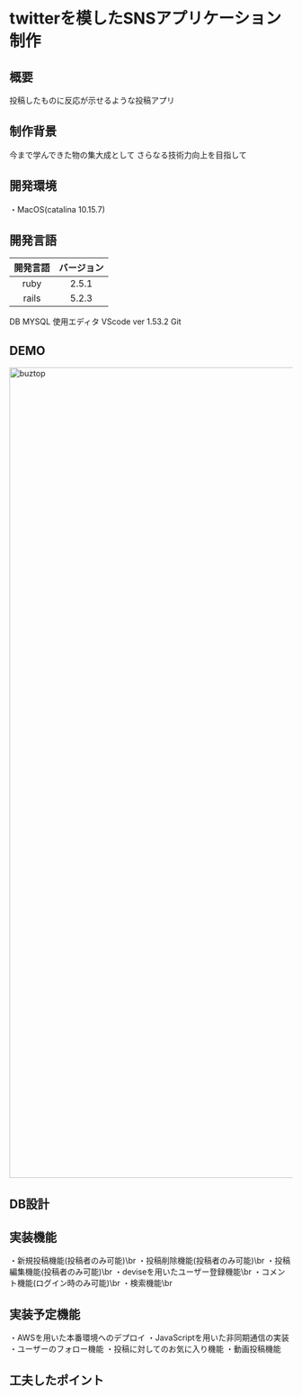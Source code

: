 # twitterを模したSNSアプリケーション制作

## 概要
投稿したものに反応が示せるような投稿アプリ
## 制作背景
今まで学んできた物の集大成として
さらなる技術力向上を目指して

## 開発環境
・MacOS(catalina 10.15.7)
## 開発言語
| 開発言語 | バージョン  |
|:-------:|:---------:|
| ruby    | 2.5.1     |
| rails   | 5.2.3     |

DB MYSQL
使用エディタ VScode ver 1.53.2
Git

## DEMO
<img width="1440" alt="buztop" src="https://user-images.githubusercontent.com/74222306/110944725-2b461d80-8380-11eb-8094-aee709555f11.png">

## DB設計

## 実装機能
・新規投稿機能(投稿者のみ可能)\br
・投稿削除機能(投稿者のみ可能)\br
・投稿編集機能(投稿者のみ可能)\br
・deviseを用いたユーザー登録機能\br
・コメント機能(ログイン時のみ可能)\br
・検索機能\br

## 実装予定機能
・AWSを用いた本番環境へのデプロイ
・JavaScriptを用いた非同期通信の実装
・ユーザーのフォロー機能
・投稿に対してのお気に入り機能
・動画投稿機能

## 工夫したポイント


